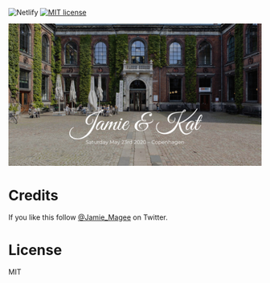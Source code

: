 ![Netlify](https://img.shields.io/netlify/c1b6f9e0-54e5-47e3-aac7-1a81b26fb9d4?style=for-the-badge)
[![MIT license](http://img.shields.io/badge/license-MIT-blue.svg?style=for-the-badge)](http://opensource.org/licenses/MIT)

![](screenshot.jpg)

# Credits

If you like this follow [@Jamie_Magee](https://twitter.com/Jamie_Magee) on Twitter.

# License

MIT
